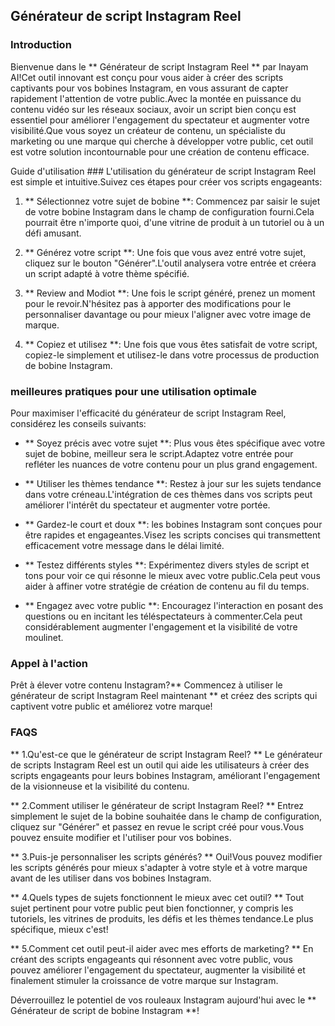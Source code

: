 ## Générateur de script Instagram Reel

### Introduction
Bienvenue dans le ** Générateur de script Instagram Reel ** par Inayam AI!Cet outil innovant est conçu pour vous aider à créer des scripts captivants pour vos bobines Instagram, en vous assurant de capter rapidement l'attention de votre public.Avec la montée en puissance du contenu vidéo sur les réseaux sociaux, avoir un script bien conçu est essentiel pour améliorer l'engagement du spectateur et augmenter votre visibilité.Que vous soyez un créateur de contenu, un spécialiste du marketing ou une marque qui cherche à développer votre public, cet outil est votre solution incontournable pour une création de contenu efficace.

Guide d'utilisation ###
L'utilisation du générateur de script Instagram Reel est simple et intuitive.Suivez ces étapes pour créer vos scripts engageants:

1. ** Sélectionnez votre sujet de bobine **: Commencez par saisir le sujet de votre bobine Instagram dans le champ de configuration fourni.Cela pourrait être n'importe quoi, d'une vitrine de produit à un tutoriel ou à un défi amusant.

2. ** Générez votre script **: Une fois que vous avez entré votre sujet, cliquez sur le bouton "Générer".L'outil analysera votre entrée et créera un script adapté à votre thème spécifié.

3. ** Review and Modiot **: Une fois le script généré, prenez un moment pour le revoir.N'hésitez pas à apporter des modifications pour le personnaliser davantage ou pour mieux l'aligner avec votre image de marque.

4. ** Copiez et utilisez **: Une fois que vous êtes satisfait de votre script, copiez-le simplement et utilisez-le dans votre processus de production de bobine Instagram.

### meilleures pratiques pour une utilisation optimale
Pour maximiser l'efficacité du générateur de script Instagram Reel, considérez les conseils suivants:

- ** Soyez précis avec votre sujet **: Plus vous êtes spécifique avec votre sujet de bobine, meilleur sera le script.Adaptez votre entrée pour refléter les nuances de votre contenu pour un plus grand engagement.

- ** Utiliser les thèmes tendance **: Restez à jour sur les sujets tendance dans votre créneau.L'intégration de ces thèmes dans vos scripts peut améliorer l'intérêt du spectateur et augmenter votre portée.

- ** Gardez-le court et doux **: les bobines Instagram sont conçues pour être rapides et engageantes.Visez les scripts concises qui transmettent efficacement votre message dans le délai limité.

- ** Testez différents styles **: Expérimentez divers styles de script et tons pour voir ce qui résonne le mieux avec votre public.Cela peut vous aider à affiner votre stratégie de création de contenu au fil du temps.

- ** Engagez avec votre public **: Encouragez l'interaction en posant des questions ou en incitant les téléspectateurs à commenter.Cela peut considérablement augmenter l'engagement et la visibilité de votre moulinet.

### Appel à l'action
Prêt à élever votre contenu Instagram?** Commencez à utiliser le générateur de script Instagram Reel maintenant ** et créez des scripts qui captivent votre public et améliorez votre marque!

### FAQS

** 1.Qu'est-ce que le générateur de script Instagram Reel? **
Le générateur de scripts Instagram Reel est un outil qui aide les utilisateurs à créer des scripts engageants pour leurs bobines Instagram, améliorant l'engagement de la visionneuse et la visibilité du contenu.

** 2.Comment utiliser le générateur de script Instagram Reel? **
Entrez simplement le sujet de la bobine souhaitée dans le champ de configuration, cliquez sur "Générer" et passez en revue le script créé pour vous.Vous pouvez ensuite modifier et l'utiliser pour vos bobines.

** 3.Puis-je personnaliser les scripts générés? **
Oui!Vous pouvez modifier les scripts générés pour mieux s'adapter à votre style et à votre marque avant de les utiliser dans vos bobines Instagram.

** 4.Quels types de sujets fonctionnent le mieux avec cet outil? **
Tout sujet pertinent pour votre public peut bien fonctionner, y compris les tutoriels, les vitrines de produits, les défis et les thèmes tendance.Le plus spécifique, mieux c'est!

** 5.Comment cet outil peut-il aider avec mes efforts de marketing? **
En créant des scripts engageants qui résonnent avec votre public, vous pouvez améliorer l'engagement du spectateur, augmenter la visibilité et finalement stimuler la croissance de votre marque sur Instagram.

Déverrouillez le potentiel de vos rouleaux Instagram aujourd'hui avec le ** Générateur de script de bobine Instagram **!